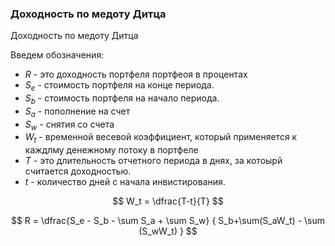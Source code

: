 ### Доходность по медоту Дитца
Доходность по медоту Дитца

Введем обозначения:
- $R$ - это доходность портфеля портфеоя в процентах
- $S_e$ - стоимость портфеля на конце периода.
- $S_b$ - стоимость портфеля на начало периода.
- $S_a$ - пополнение на счет
- $S_w$ - снятия со счета  
- $W_t$ - временной весевой коэффициент, который применяется к каждлму денежному потоку в портфеле 
- $T$ - это длительность отчетного периода в днях, за котоырй считается доходностью.
- $t$ - количество дней с начала инвистирования.

$$
W_t = \dfrac{T-t}{T}
$$

$$
R = \dfrac{S_e - S_b - \sum S_a + \sum S_w}
{
    S_b+\sum(S_aW_t) - \sum (S_wW_t)
}
$$